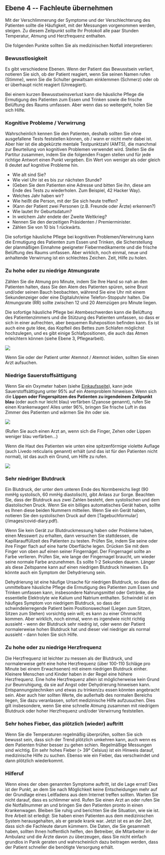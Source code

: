 ## Ebene 4 -- Fachleute übernehmen

Mit der Verschlimmerung der Symptome und der Verschlechterung des Patienten sollte die Häufigkeit, mit der Messungen vorgenommen werden, steigen. Zu diesem Zeitpunkt sollte Ihr Protokoll alle paar Stunden Temperatur, Atmung und Herzfrequenz enthalten.

Die folgenden Punkte sollten Sie als medizinischen Notfall interpretieren:

### Bewusstlosigkeit

Es gibt verschiedene Ebenen. Wenn der Patient das Bewusstsein verliert, notieren Sie sich, ob der Patient reagiert, wenn Sie seinen Namen rufen (Stimme), wenn Sie die Schulter gewaltsam einklemmen (Schmerz) oder ob er überhaupt nicht reagiert (Unreagiert).

Bei einem kurzen Bewusstseinsverlust kann die häusliche Pflege die Ermutigung des Patienten zum Essen und Trinken sowie die frische Belüftung des Raums umfassen. Aber wenn das so weitergeht, holen Sie sich Hilfe.

### Kognitive Probleme / Verwirrung

Wahrscheinlich kennen Sie den Patienten, deshalb sollten Sie ohne ausgefallene Tests feststellen können, ob / wann er nicht mehr dabei ist. Aber hier ist die abgekürzte mentale Testpunktzahl (AMTS), die manchmal zur Beurteilung von kognitiven Problemen verwendet wird. Stellen Sie die Partitur zusammen, indem Sie die folgenden Fragen stellen und für jede richtige Antwort einen Punkt vergeben. Ein Wert von weniger als oder gleich 8 deutet auf kognitive Probleme hin. 

- Wie alt sind Sie? 
- Wie viel Uhr ist es bis zur nächsten Stunde? 
- (Geben Sie dem Patienten eine Adresse und bitten Sie ihn, diese am Ende des Tests zu wiederholen. Zum Beispiel, 42 Hacker Way). 
- Welches Jahr haben wir? 
- Wie heißt die Person, mit der Sie sich heute treffen?
- (Kann der Patient zwei Personen (z.B. Freunde oder Ärzte) erkennen?) 
- Wie lautet Ihr Geburtsdatum? 
- In welchem Jahr endete der Zweite Weltkrieg? 
- Nennen Sie den derzeitigen Präsidenten / Premierminister. 
- Zählen Sie von 10 bis 1 rückwärts.

Die sofortige häusliche Pflege bei kognitiven Problemen/Verwirrung kann die Ermutigung des Patienten zum Essen und Trinken, die Sicherstellung der planmäßigen Einnahme geeigneter Fiebermedikamente und die frische Belüftung des Raums umfassen. Aber wirklich, noch einmal, neue und anhaltende Verwirrung ist ein schlechtes Zeichen. Zeit, Hilfe zu holen.

### Zu hohe oder zu niedrige Atmungsrate

Zählen Sie die Atmung pro Minute, indem Sie Ihre Hand so nah an den Patienten halten, dass Sie den Atem des Patienten spüren, seine Brust und/oder seinen Bauch beobachten, während Sie eine Uhr mit einem Sekundenzeiger oder eine Digitaluhr/eine Telefon-Stoppuhr halten. Die Atmungsrate (RR) sollte zwischen 12 und 20 Atemzügen pro Minute liegen. 

Die sofortige häusliche Pflege bei Atembeschwerden kann die Belüftung des Patientenzimmers und die Stützung des Patienten umfassen, so dass er sich in einer aufrechten, aber bequemen Ruheposition befinden kann. Es ist auch eine gute Idee, das Kopfteil des Bettes zum Schlafen möglichst hochzulegen, und es gibt einige Schlafpositionen, die auch das Atmen erleichtern können (siehe Ebene 3, Pflegearbeit).

![](/images/dyspnoe.png)

Wenn Sie oder der Patient unter Atemnot / Atemnot leiden, sollten Sie einen Arzt aufsuchen. 

### Niedrige Sauerstoffsättigung

Wenn Sie ein Oxymeter haben (siehe [Einkaufsseite](/shopping)), kann jede Sauerstoffsättigung unter 95% auf ein Atemproblem hinweisen. Wenn sich die **Lippen oder Fingerspitzen des Patienten zu irgendeinem Zeitpunkt blau** (oder auch nur leicht blau) verfärben (Zyanose genannt), rufen Sie einen Krankenwagen! Alles unter 96%, bringen Sie frische Luft in das Zimmer des Patienten und wärmen Sie ihn oder sie.

![](/images/cyanosis.png)

(Rufen Sie auch einen Arzt an, wenn sich die Finger, Zehen oder Lippen weniger blau verfärben...)

Wenn die Haut des Patienten wie unten eine spitzenförmige violette Auflage (auch Livedo reticularis genannt) erhält (und das ist für den Patienten nicht normal), ist das auch ein Grund, um Hilfe zu rufen.

![](/images/livedo-reticularis.png)

### Sehr niedriger Blutdruck

Ein Blutdruck, der unter dem unteren Ende des Normbereichs liegt (90 mmHg systolisch, 60 mmHg diastolisch), gibt Anlass zur Sorge. Beachten Sie, dass der Blutdruck aus zwei Zahlen besteht, dem systolischen und dem diastolischen Druck. Wenn Sie ein billiges automatisches Gerät haben, sollte es Ihnen diese beiden Nummern mitteilen. Wenn Sie ein Gerät haben, notieren Sie den systolischen Druck auf dem [Tagebuchformular] (/images/covid-diary.pdf).

Wenn Sie kein Gerät zur Blutdruckmessung haben oder Probleme haben, einen Messwert zu erhalten, dann versuchen Sie stattdessen, die Kapillarauffüllzeit des Patienten zu testen. Prüfen Sie, indem Sie seine oder ihre Finger flach auf eine harte Oberfläche legen. Drücken Sie mit dem Finger von oben auf einen seiner Fingernägel. Der Fingernagel sollte an Farbe verlieren. Prüfen Sie, wie lange der Fingernagel braucht, um wieder seine normale Farbe anzunehmen. Es sollte 1-2 Sekunden dauern. Länger als diese Zeitspanne kann auf einen niedrigen Blutdruck hinweisen. Es könnte auch ein Symptom der Dehydrierung sein. 

Dehydrierung ist eine häufige Ursache für niedrigen Blutdruck, so dass die unmittelbare häusliche Pflege die Ermutigung des Patienten zum Essen und Trinken umfassen kann, insbesondere Nahrungsmittel oder Getränke, die essentielle Elektrolyte wie Kalium und Natrium enthalten. Schwindel ist ein häufiges Symptom von niedrigem Blutdruck, so dass der schwindelerregende Patient beim Positionswechsel (Liegen zum Sitzen, Sitzen zum Stehen) vorsichtig sein will; es kann zu einer Ohnmacht kommen. Aber wirklich, noch einmal, wenn es irgendwie nicht richtig aussieht - wenn der Blutdruck sehr niedrig ist, oder wenn der Patient normalerweise hohen Blutdruck hat und dieser viel niedriger als normal aussieht - dann holen Sie sich Hilfe.

### Zu hohe oder zu niedrige Herzfrequenz

Die Herzfrequenz ist leichter zu messen als der Blutdruck, und normalerweise geht eine hohe Herzfrequenz (über 100-110 Schläge pro Minute bei einem Erwachsenen) mit einem niedrigen Blutdruck einher. Kleinere Menschen und Kinder haben in der Regel eine höhere Herzfrequenz. Eine hohe Herzfrequenz allein ist möglicherweise kein Grund zur Beunruhigung, da sie auf Angst oder Dehydrierung hinweisen kann. Entspannungstechniken und etwas zu trinken/zu essen könnten angebracht sein. Aber auch hier sollten Werte, die außerhalb des normalen Bereichs liegen, Sie dazu veranlassen, sofort medizinische Hilfe aufzusuchen. Dies gilt insbesondere, wenn Sie eine schnelle Atmung zusammen mit niedrigem Blutdruck oder hoher Herzfrequenz und/oder Verwirrung feststellen. 

### Sehr hohes Fieber, das plötzlich (wieder) auftritt

Wenn Sie die Temperaturen regelmäßig überprüfen, sollten Sie sich bewusst sein, dass sich der Trend plötzlich umkehren kann, auch wenn es dem Patienten früher besser zu gehen schien. Regelmäßige Messungen sind wichtig. Ein sehr hohes Fieber (> 39° Celsius) ist ein Hinweis darauf, medizinische Hilfe zu suchen. Ebenso wie ein Fieber, das verschwindet und dann plötzlich wiederkommt. 

### Hilferuf

Wenn eines der oben genannten Symptome auftritt, ist die Lage ernst! Dies ist der Punkt, an dem Sie nach Möglichkeit keine Entscheidungen mehr auf der Grundlage eines Leitfadens aus dem Internet treffen sollten. Warten Sie nicht darauf, dass es schlimmer wird. Rufen Sie einen Arzt an oder rufen Sie die Notfallnummer an und bringen Sie den Patienten pronto in einen Krankenwagen. Bleiben Sie ruhig und berichten Sie die Situation, wie sie ist. Ihre Arbeit ist erledigt: Sie haben einen Patienten aus dem medizinischen System herausgehalten, als er gerade krank war. Jetzt ist es an der Zeit, dass sich die Fachleute darum kümmern. Die Daten, die Sie gesammelt haben, sollten Ihnen hoffentlich helfen, den Betreiber, die Mitarbeiter in der Ambulanz und die Ärzte davon zu überzeugen, dass Sie nicht einfach grundlos in Panik geraten und wahrscheinlich dazu beitragen werden, dass der Patient schneller die benötigte Versorgung erhält.

